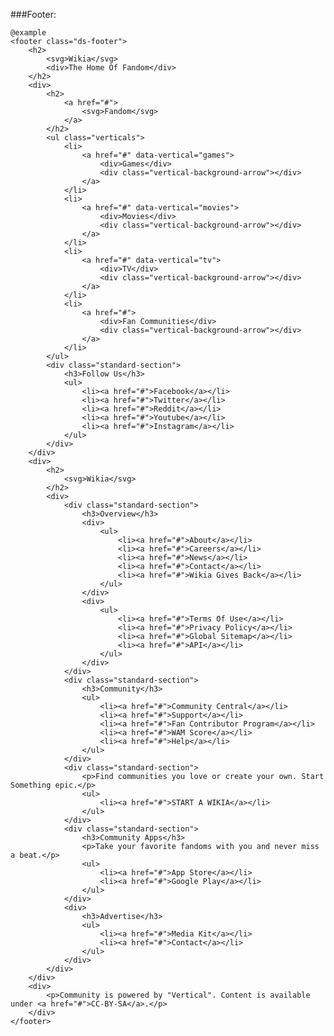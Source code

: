 ###Footer:

	@example
	<footer class="ds-footer">
		<h2>
			<svg>Wikia</svg>
			<div>The Home Of Fandom</div>
		</h2>
		<div>
			<h2>
				<a href="#">
					<svg>Fandom</svg>
				</a>
			</h2>
			<ul class="verticals">
				<li>
					<a href="#" data-vertical="games">
						<div>Games</div>
						<div class="vertical-background-arrow"></div>
					</a>
				</li>
				<li>
					<a href="#" data-vertical="movies">
						<div>Movies</div>
						<div class="vertical-background-arrow"></div>
					</a>
				</li>
				<li>
					<a href="#" data-vertical="tv">
						<div>TV</div>
						<div class="vertical-background-arrow"></div>
					</a>
				</li>
				<li>
					<a href="#">
						<div>Fan Communities</div>
						<div class="vertical-background-arrow"></div>
					</a>
				</li>
			</ul>
			<div class="standard-section">
				<h3>Follow Us</h3>
				<ul>
					<li><a href="#">Facebook</a></li>
					<li><a href="#">Twitter</a></li>
					<li><a href="#">Reddit</a></li>
					<li><a href="#">Youtube</a></li>
					<li><a href="#">Instagram</a></li>
				</ul>
			</div>
		</div>
		<div>
			<h2>
				<svg>Wikia</svg>
			</h2>
			<div>
				<div class="standard-section">
					<h3>Overview</h3>
					<div>
						<ul>
							<li><a href="#">About</a></li>
							<li><a href="#">Careers</a></li>
							<li><a href="#">News</a></li>
							<li><a href="#">Contact</a></li>
							<li><a href="#">Wikia Gives Back</a></li>
						</ul>
					</div>
					<div>
						<ul>
							<li><a href="#">Terms Of Use</a></li>
							<li><a href="#">Privacy Policy</a></li>
							<li><a href="#">Global Sitemap</a></li>
							<li><a href="#">API</a></li>
						</ul>
					</div>
				</div>
				<div class="standard-section">
					<h3>Community</h3>
					<ul>
						<li><a href="#">Community Central</a></li>
						<li><a href="#">Support</a></li>
						<li><a href="#">Fan Contributor Program</a></li>
						<li><a href="#">WAM Score</a></li>
						<li><a href="#">Help</a></li>
					</ul>
				</div>
				<div class="standard-section">
					<p>Find communities you love or create your own. Start Something epic.</p>
					<ul>
						<li><a href="#">START A WIKIA</a></li>
					</ul>
				</div>
				<div class="standard-section">
					<h3>Community Apps</h3>
					<p>Take your favorite fandoms with you and never miss a beat.</p>
					<ul>
						<li><a href="#">App Store</a></li>
						<li><a href="#">Google Play</a></li>
					</ul>
				</div>
				<div>
					<h3>Advertise</h3>
					<ul>
						<li><a href="#">Media Kit</a></li>
						<li><a href="#">Contact</a></li>
					</ul>
				</div>
			</div>
		</div>
		<div>
			<p>Community is powered by "Vertical". Content is available under <a href="#">CC-BY-SA</a>.</p>
		</div>
	</footer>
